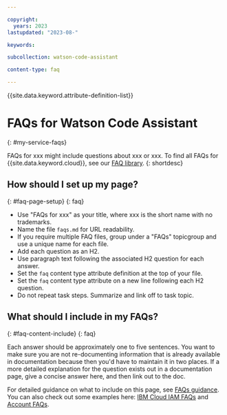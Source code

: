 ```yaml
---

copyright:
  years: 2023
lastupdated: "2023-08-"

keywords:

subcollection: watson-code-assistant

content-type: faq

---
```


<!-- keywords values above are place holders. Actual values should be pulled from the FAQ questions. -->

{{site.data.keyword.attribute-definition-list}}

<!-- You must add the faq content type in your attribute definitions AND to each FAQ H2. This will ensure that the FAQ entry is pulled into the FAQ library or chatbots. -->

# FAQs for Watson Code Assistant
{: #my-service-faqs}

<!-- The title of your H1 should be FAQs for Watson Code Assistant, where Watson Code Assistant is the non-trademarked short version keyref. Include your service name as a search keyword at the top of your Markdown file. See the example keywords above. -->

FAQs for xxx might include questions about xxx or xxx. To find all FAQs for {{site.data.keyword.cloud}}, see our [FAQ library](/docs/faqs).
{: shortdesc}

<!-- where the first xxx is the long name of your service and the following xxx are pulled from your popular FAQs -->

## How should I set up my page?
{: #faq-page-setup}
{: faq}

* Use "FAQs for xxx" as your title, where xxx is the short name with no trademarks.
* Name the file `faqs.md` for URL readability.
* If you require multiple FAQ files, group under a "FAQs" topicgroup and use a unique name for each file.
* Add each question as an H2.
* Use paragraph text following the associated H2 question for each answer.
* Set the `faq` content type attribute definition at the top of your file.
* Set the `faq` content type attribute on a new line following each H2 question.
* Do not repeat task steps. Summarize and link off to task topic.

## What should I include in my FAQs?
{: #faq-content-include}
{: faq}

Each answer should be approximately one to five sentences. You want to make sure you are not re-documenting information that is already available in documentation because then you'd have to maintain it in two places. If a more detailed explanation for the question exists out in a documentation page, give a concise answer here, and then link out to the doc.

For detailed guidance on what to include on this page, see [FAQs guidance](/docs/developing/writing/faq.html#faqs). You can also check out some examples here: [IBM Cloud IAM FAQs](/docs/developing/Access-Management/iamfaq.html#faqs) and [Account FAQs](/docs/account/account_faq.html#accountfaqs).
